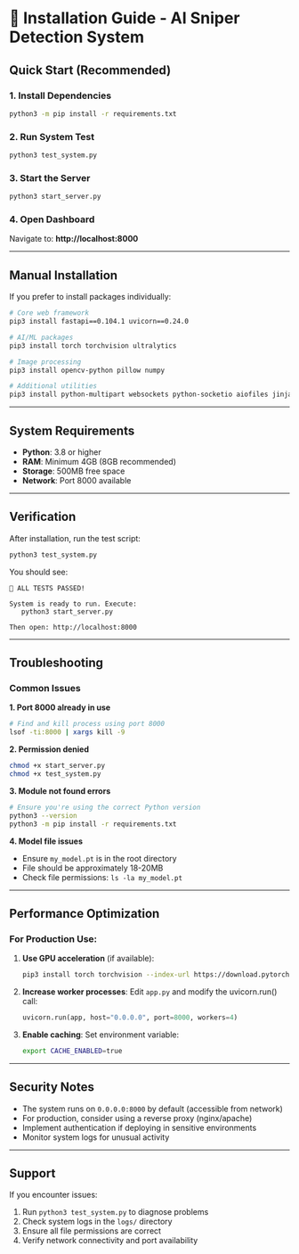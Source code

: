 # 🚀 Installation Guide - AI Sniper Detection System

## Quick Start (Recommended)

### 1. Install Dependencies
```bash
python3 -m pip install -r requirements.txt
```

### 2. Run System Test
```bash
python3 test_system.py
```

### 3. Start the Server
```bash
python3 start_server.py
```

### 4. Open Dashboard
Navigate to: **http://localhost:8000**

---

## Manual Installation

If you prefer to install packages individually:

```bash
# Core web framework
pip3 install fastapi==0.104.1 uvicorn==0.24.0

# AI/ML packages
pip3 install torch torchvision ultralytics

# Image processing
pip3 install opencv-python pillow numpy

# Additional utilities
pip3 install python-multipart websockets python-socketio aiofiles jinja2
```

---

## System Requirements

- **Python**: 3.8 or higher
- **RAM**: Minimum 4GB (8GB recommended)
- **Storage**: 500MB free space
- **Network**: Port 8000 available

---

## Verification

After installation, run the test script:
```bash
python3 test_system.py
```

You should see:
```
🎉 ALL TESTS PASSED!

System is ready to run. Execute:
   python3 start_server.py

Then open: http://localhost:8000
```

---

## Troubleshooting

### Common Issues

**1. Port 8000 already in use**
```bash
# Find and kill process using port 8000
lsof -ti:8000 | xargs kill -9
```

**2. Permission denied**
```bash
chmod +x start_server.py
chmod +x test_system.py
```

**3. Module not found errors**
```bash
# Ensure you're using the correct Python version
python3 --version
python3 -m pip install -r requirements.txt
```

**4. Model file issues**
- Ensure `my_model.pt` is in the root directory
- File should be approximately 18-20MB
- Check file permissions: `ls -la my_model.pt`

---

## Performance Optimization

### For Production Use:
1. **Use GPU acceleration** (if available):
   ```bash
   pip3 install torch torchvision --index-url https://download.pytorch.org/whl/cu118
   ```

2. **Increase worker processes**:
   Edit `app.py` and modify the uvicorn.run() call:
   ```python
   uvicorn.run(app, host="0.0.0.0", port=8000, workers=4)
   ```

3. **Enable caching**:
   Set environment variable:
   ```bash
   export CACHE_ENABLED=true
   ```

---

## Security Notes

- The system runs on `0.0.0.0:8000` by default (accessible from network)
- For production, consider using a reverse proxy (nginx/apache)
- Implement authentication if deploying in sensitive environments
- Monitor system logs for unusual activity

---

## Support

If you encounter issues:
1. Run `python3 test_system.py` to diagnose problems
2. Check system logs in the `logs/` directory
3. Ensure all file permissions are correct
4. Verify network connectivity and port availability